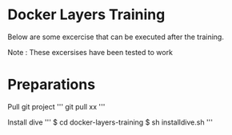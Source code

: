 # Docker Layers Training
Below are some excercise that can be executed after the training. 

Note : These excersises have been tested to work  

# Preparations
Pull git project
'''
git pull xx
'''

Install dive
'''
$ cd docker-layers-training
$ sh installdive.sh
'''
